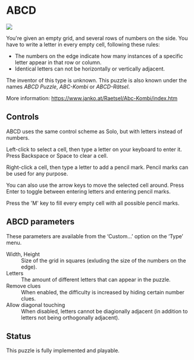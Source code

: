 # ABCD

![](https://raw.githubusercontent.com/x-sheep/puzzles-unreleased/master/docs/img/abcd.png)

You're given an empty grid, and several rows of numbers on the side. You have to write a letter in every empty cell, following these rules:

* The numbers on the edge indicate how many instances of a specific letter appear in that row or column.
* Identical letters can not be horizontally or vertically adjacent.

The inventor of this type is unknown. This puzzle is also known under the names *ABCD Puzzle*, *ABC-Kombi* or *ABCD-Rätsel*.

More information: https://www.janko.at/Raetsel/Abc-Kombi/index.htm

## Controls

ABCD uses the same control scheme as Solo, but with letters instead of numbers.

Left-click to select a cell, then type a letter on your keyboard to enter it. Press Backspace or Space to clear a cell.

Right-click a cell, then type a letter to add a pencil mark. Pencil marks can be used for any purpose.

You can also use the arrow keys to move the selected cell around. Press Enter to toggle between entering letters and entering pencil marks.

Press the 'M' key to fill every empty cell with all possible pencil marks.

## ABCD parameters

These parameters are available from the ‘Custom…’ option on the ‘Type’ menu. 

<dl>
	<dt>Width, Height</dt>
	<dd>Size of the grid in squares (exluding the size of the numbers on the edge).</dd>
	<dt>Letters</dt>
	<dd>The amount of different letters that can appear in the puzzle.</dd>
	<dt>Remove clues</dt>
	<dd>When enabled, the difficulty is increased by hiding certain number clues.</dd>
	<dt>Allow diagonal touching</dt>
	<dd>When disabled, letters cannot be diagionally adjacent (in addition to letters not being orthogonally adjacent).</dd>
</dl>

## Status

This puzzle is fully implemented and playable.
